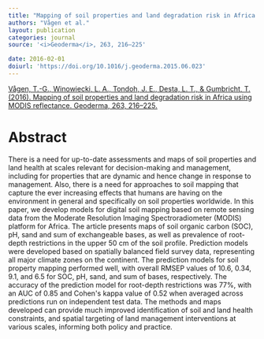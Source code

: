 ```yaml
---
title: "Mapping of soil properties and land degradation risk in Africa using MODIS reflectance."
authors: "Vågen et al."
layout: publication
categories: journal
source: '<i>Geoderma</i>, 263, 216–225'

date: 2016-02-01
doiurl: 'https://doi.org/10.1016/j.geoderma.2015.06.023'
---
```


[Vågen, T.-G., Winowiecki, L. A., Tondoh, J. E., Desta, L. T., & Gumbricht, T. (2016). Mapping of soil properties and land degradation risk in Africa using MODIS reflectance. Geoderma, 263, 216–225.](https://doi.org/10.1016/j.geoderma.2015.06.023)

<h1 class='foot-description'>Abstract</h1>

There is a need for up-to-date assessments and maps of soil properties and land health at scales relevant for decision-making and management, including for properties that are dynamic and hence change in response to management. Also, there is a need for approaches to soil mapping that capture the ever increasing effects that humans are having on the environment in general and specifically on soil properties worldwide. In this paper, we develop models for digital soil mapping based on remote sensing data from the Moderate Resolution Imaging Spectroradiometer (MODIS) platform for Africa. The article presents maps of soil organic carbon (SOC), pH, sand and sum of exchangeable bases, as well as prevalence of root-depth restrictions in the upper 50 cm of the soil profile. Prediction models were developed based on spatially balanced field survey data, representing all major climate zones on the continent. The prediction models for soil property mapping performed well, with overall RMSEP values of 10.6, 0.34, 9.1, and 6.5 for SOC, pH, sand, and sum of bases, respectively. The accuracy of the prediction model for root-depth restrictions was 77%, with an AUC of 0.85 and Cohen's kappa value of 0.52 when averaged across predictions run on independent test data. The methods and maps developed can provide much improved identification of soil and land health constraints, and spatial targeting of land management interventions at various scales, informing both policy and practice.
